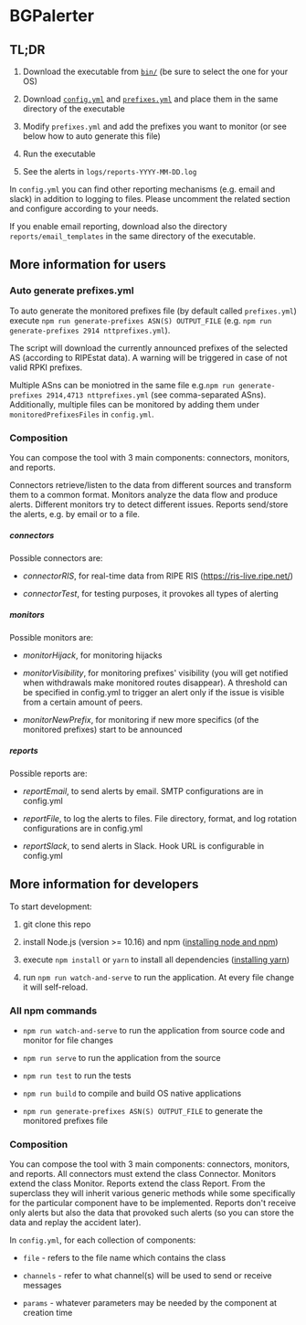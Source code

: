 # BGPalerter


## TL;DR

1. Download the executable from [`bin/`](https://github.com/nttgin/BGPalerter/tree/master/bin) (be sure to select the one for your OS)

2. Download [`config.yml`](https://github.com/nttgin/BGPalerter/blob/master/config.yml) and [`prefixes.yml`](https://github.com/nttgin/BGPalerter/blob/master/prefixes.yml) and place them in the same directory of the executable

3. Modify `prefixes.yml` and add the prefixes you want to monitor (or see below how to auto generate this file)

4. Run the executable

5. See the alerts in `logs/reports-YYYY-MM-DD.log`

In `config.yml` you can find other reporting mechanisms (e.g. email and slack) in addition to logging to files. 
Please uncomment the related section and configure according to your needs.

If you enable email reporting, download also the directory `reports/email_templates` in the same directory of the executable.


## More information for users

### Auto generate prefixes.yml
To auto generate the monitored prefixes file (by default called `prefixes.yml`) execute `npm run generate-prefixes ASN(S) OUTPUT_FILE` (e.g. `npm run generate-prefixes 2914 nttprefixes.yml`).

The script will download the currently announced prefixes of the selected AS (according to RIPEstat data). A warning will be triggered in case of not valid RPKI prefixes.

Multiple ASns can be moniotred in the same file e.g.`npm run generate-prefixes 2914,4713 nttprefixes.yml` (see comma-separated ASns). Additionally, multiple files can be monitored by adding them under `monitoredPrefixesFiles` in `config.yml`.

### Composition

You can compose the tool with 3 main components: connectors, monitors, and reports.

Connectors retrieve/listen to the data from different sources and transform them to a common format.
Monitors analyze the data flow and produce alerts. Different monitors try to detect different issues.
Reports send/store the alerts, e.g. by email or to a file.

##### connectors

Possible connectors are:

* _connectorRIS_, for real-time data from RIPE RIS (https://ris-live.ripe.net/)

* _connectorTest_, for testing purposes, it provokes all types of alerting

##### monitors

Possible monitors are:

* _monitorHijack_, for monitoring hijacks

* _monitorVisibility_, for monitoring prefixes' visibility (you will get notified when withdrawals make monitored routes disappear). A threshold can be specified in config.yml to trigger an alert only if the issue is visible from a certain amount of peers.

* _monitorNewPrefix_, for monitoring if new more specifics (of the monitored prefixes) start to be announced

##### reports

Possible reports are:

* _reportEmail_, to send alerts by email. SMTP configurations are in config.yml

* _reportFile_, to log the alerts to files. File directory, format, and log rotation configurations are in config.yml

* _reportSlack_, to send alerts in Slack. Hook URL is configurable in config.yml


## More information for developers

To start development:

1. git clone this repo

2. install Node.js (version >= 10.16) and npm ([installing node and npm](https://nodejs.org/en/download/))

3. execute `npm install` or `yarn` to install all dependencies ([installing yarn](https://yarnpkg.com/lang/en/docs/install))

4. run `npm run watch-and-serve` to run the application. At every file change it will self-reload.

### All npm commands

* `npm run watch-and-serve` to run the application from source code and monitor for file changes

* `npm run serve` to run the application from the source

* `npm run test` to run the tests

* `npm run build` to compile and build OS native applications

* `npm run generate-prefixes ASN(S) OUTPUT_FILE` to generate the monitored prefixes file

### Composition

You can compose the tool with 3 main components: connectors, monitors, and reports.
All connectors must extend the class Connector. Monitors extend the class Monitor. Reports extend the class Report.
From the superclass they will inherit various generic methods while some specifically for the particular component have to be implemented.
Reports don't receive only alerts but also the data that provoked such alerts (so you can store the data and replay the accident later).

In `config.yml`, for each collection of components:

* `file` - refers to the file name which contains the class

* `channels` - refer to what channel(s) will be used to send or receive messages

* `params` - whatever parameters may be needed by the component at creation time




